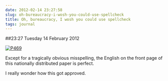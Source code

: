 ```yaml
---
date: 2012-02-14 23:27:58
slug: oh-bureaucracy-i-wosh-you-could-use-spellcheck
title: Oh, bureaucracy, I wosh you could use spellcheck
tags: journal
---
```


##23:27 Tuesday 14 February 2012

[![P469](http://getfile5.posterous.com/getfile/files.posterous.com/thunderrabbit/ltDrbHCAozlloFqiwlwtBtawpAGrDFeidIvqCJdteChbrHFeapzDCxDfkGvn/p469.jpg.scaled500.jpg)](http://getfile0.posterous.com/getfile/files.posterous.com/thunderrabbit/ltDrbHCAozlloFqiwlwtBtawpAGrDFeidIvqCJdteChbrHFeapzDCxDfkGvn/p469.jpg.scaled1000.jpg)

Except for a tragically obvious misspelling, the English on the front page of this nationally distributed paper is perfect.

I really wonder how this got approved.
